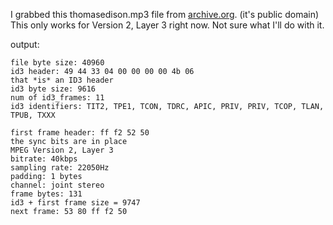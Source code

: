 I grabbed this thomasedison.mp3 file from [archive.org](https://archive.org/details/ThomasAlvaEdison-speaking). (it's public domain)
This only works for Version 2, Layer 3 right now.
Not sure what I'll do with it.

output:
```
file byte size: 40960
id3 header: 49 44 33 04 00 00 00 00 4b 06
that *is* an ID3 header
id3 byte size: 9616
num of id3_frames: 11
id3 identifiers: TIT2, TPE1, TCON, TDRC, APIC, PRIV, PRIV, TCOP, TLAN, TPUB, TXXX

first frame header: ff f2 52 50
the sync bits are in place
MPEG Version 2, Layer 3
bitrate: 40kbps
sampling rate: 22050Hz
padding: 1 bytes
channel: joint stereo
frame bytes: 131
id3 + first frame size = 9747
next frame: 53 80 ff f2 50

```
